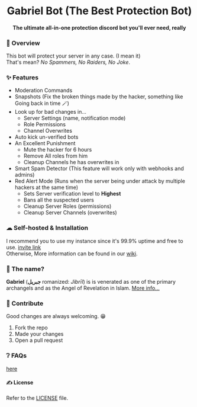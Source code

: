 <h1 align="center">Gabriel Bot (The Best Protection Bot)</h1>
<h4 align="center">The ultimate all-in-one protection discord bot you'll ever need, really</h4>

### 📖 Overview
This bot will protect your server in any case. (I mean it) </br>
That's mean? *No Spammers, No Raiders, No Joke*.


### ✨ Features
- Moderation Commands
- Snapshots (Fix the broken things made by the hacker, something like Going back in time 🪄)
- Look up for bad changes in...
  - Server Settings (name, notification mode)
  - Role Permissions
  - Channel Overwrites
- Auto kick un-verified bots
- An Excellent Punishment
  - Mute the hacker for 6 hours
  - Remove All roles from him
  - Cleanup Channels he has overwrites in
- Smart Spam Detector (This feature will work only with webhooks and admins)
- Red Alert Mode (Runs when the server being under attack by multiple hackers at the same time)
  - Sets Server verification level to **Highest**
  - Bans all the suspected users
  - Cleanup Server Roles (permissions)
  - Cleanup Server Channels (overwrites)


### ☁ Self-hosted & Installation 
I recommend you to use my instance since it's 99.9% uptime and free to use. [invite link](https://discord.com/api/oauth2/authorize?client_id=978012328958255164&permissions=8&scope=bot%20applications.commands) </br>
Otherwise, More information can be found in our [wiki](https://github.com/abdulrahman1s/Gabriel-bot/wiki/Self-hosted).

### 🤔 The name?
**Gabriel** (**جبريل** romanized: *Jibrīl*) is is venerated as one of the primary archangels and as the Angel of Revelation in Islam. [More info...](https://en.wikipedia.org/wiki/Gabriel)

### 🙌 Contribute
Good changes are always welcoming. 😁
1. Fork the repo
2. Made your changes
3. Open a pull request

### ❔ FAQs
[here](https://github.com/abdulrahman1s/Gabriel-bot/wiki/FAQs)

#### ✍ License
Refer to the [LICENSE](LICENSE) file.
